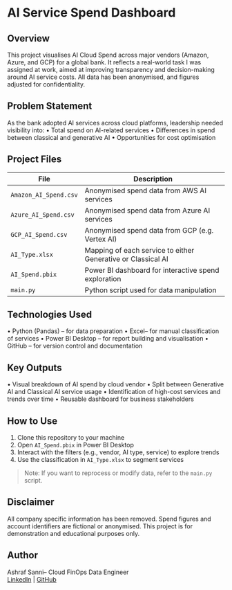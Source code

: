 # AI Service Spend Dashboard

## Overview

This project visualises AI Cloud Spend across major vendors (Amazon, Azure, and GCP) for a global bank. It reflects a real-world task I was assigned at work, aimed at improving transparency and decision-making around AI service costs. All data has been anonymised, and figures adjusted for confidentiality.

## Problem Statement
As the bank adopted AI services across cloud platforms, leadership needed visibility into:
•	Total spend on AI-related services
•	Differences in spend between classical and generative AI
•	Opportunities for cost optimisation

## Project Files
| File                  | Description                                                  |
|---------------------  |-------------                                                 |
| `Amazon_AI_Spend.csv` | Anonymised spend data from AWS AI services                   |
| `Azure_AI_Spend.csv`  | Anonymised spend data from Azure AI services                 |
| `GCP_AI_Spend.csv`    | Anonymised spend data from GCP (e.g. Vertex AI)              |
| `AI_Type.xlsx`        | Mapping of each service to either Generative or Classical AI |
| `AI_Spend.pbix`       | Power BI dashboard for interactive spend exploration         |
| `main.py`             | Python script used for data manipulation                     |


## Technologies Used
•	Python (Pandas) – for data preparation
•	Excel– for manual classification of services
•	Power BI Desktop – for report building and visualisation
•	GitHub – for version control and documentation

## Key Outputs
•	Visual breakdown of AI spend by cloud vendor
•	Split between Generative AI and Classical AI service usage
•	Identification of high-cost services and trends over time
•	Reusable dashboard for business stakeholders

## How to Use
1.	Clone this repository to your machine
2.	Open `AI_Spend.pbix` in Power BI Desktop
3.	Interact with the filters (e.g., vendor, AI type, service) to explore trends
4.	Use the classification in `AI_Type.xlsx` to segment services
> Note: If you want to reprocess or modify data, refer to the `main.py` script.

## Disclaimer
All company specific information has been removed. Spend figures and account identifiers are fictional or anonymised. This project is for demonstration and educational purposes only.

## Author
Ashraf Sanni– Cloud FinOps Data Engineer  
[LinkedIn]( https://www.linkedin.com/in/ashraf-tobi-sanni-14769521a) | [GitHub]( atshuncho)
